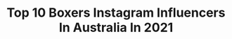 ---
title: Top 10 Boxers Instagram Influencers In Australia In 2021
description: >-
  Find top boxers Instagram influencers in Australia in 2021. Most popular hashtags: #boxing #boxer #c60.
platform: Instagram
hits: 35
text_top: Discover the most popular Instagram accounts on inBeat.
text_bottom: Our platform aggregates 35 Instagram influencers like this in Australia for you to work with.
profiles:
  - username: "avrilmathie"
    fullname: >-
      AVRIL
    bio: >-
      management@avrilmathie.com @mathieathletic 🥊 Undefeated pro boxer 💃🏽 If you’re not having fun you’re doing it wrong 🇦🇺 Aussie, but 📍Miami / Ελλάδα
    location: "Australia"
    followers: 238084
    engagement: 283
    commentsToLikes: 0.011093
    id: ck0vzvmijb4530i1957480lsa
    verified: true
    hashtags: "#lifeisbetterinabikini, #trainhardfighteasy, #beachvolley, #thesweatlife"
  - username: "moniquebovino"
    fullname: >-
      MONIQUE BOVINO
    bio: >-
      Boxer @barotillobombersboxingteam Based in Australia Twitter : @MoniqueBovino Collaborations ▼ 📧 moniquebovino@gmail.com
    location: "Australia"
    followers: 14302
    engagement: 401
    commentsToLikes: 0.021554
    id: ckap83wd3mpvh0i78y5ingpzg
    verified: false
    hashtags: "#covid19, #beach, #fashion, #beachwear"
  - username: "myfriendelias"
    fullname: >-
      Elias
    bio: >-
      surfer | boxer | strength trainer | model partnerships/enquires 👇🏾 📠 hello@myfriendelias.com
    location: "Australia"
    followers: 114399
    engagement: 348
    commentsToLikes: 0.013591
    id: ckap4dydx6xj90i789oc7yx92
    verified: false
    hashtags: "#theiconicmen, #energiseyourskin, #tagheuercarrera, #tagheuer"
  - username: "adambub"
    fullname: >-
      Adam Bub
    bio: >-
      👨🏻‍💻 Partnerships Editor @mamamiaaus | Former Entertainment/Travel, Nine. 👕 Sometimes I model stuff 🐶 Boxer buddy 🌈 Proud 🇦🇺 Sydney TikTok: adambub
    location: "Australia"
    followers: 23538
    engagement: 546
    commentsToLikes: 0.086249
    id: ckap41k4x5fq00i78tc17xxfh
    verified: false
    hashtags: "#brandambassador, #tbt, #disco, #collab"
  - username: "danielkhan96"
    fullname: >-
      🇬🇧🇵🇰
    bio: >-
      Professional boxer 10-0 🥊 Audi RS3 Snapchat - DanielKhan
    location: "Australia"
    followers: 41647
    engagement: 665
    commentsToLikes: 0.016320
    id: ck6u6zh43ilfx0j7130bos3fd
    verified: false
    hashtags: "#supercar, #audirs3, #mk5r32, #rs3"
  - username: "sugar_neekz"
    fullname: >-
      Sugar Neekz Johnson
    bio: >-
      Professional Boxer | 13-0 #sweetsavage Team Labruna Boxing Rival Family
    location: "Australia"
    followers: 13733
    engagement: 498
    commentsToLikes: 0.031569
    id: ck5zqwyxfvgi10i14i8sb8kvp
    verified: false
    hashtags: "#rivalfamily, #sweetsavage, #sugarneekz, #teamlabruna"
  - username: "helloitsbuster"
    fullname: >-
      Buster The Boxer
    bio: >-
      HELLO ITS BUSTER!! 🐶Red & White Boxer 🎂15.09.18 🇦🇺Newcastle, NSW 💰Use ‘Team25’ for 25% off your purchase at @geopetricpets
    location: "Australia"
    followers: 9509
    engagement: 788
    commentsToLikes: 0.014674
    id: ck14jg57vk65p0i196blbfn1v
    verified: false
    hashtags: "#busterlove, #boxerlife, #boxerclub, #aussiedogs"
  - username: "tayla_harris"
    fullname: >-
      Tayla ⚡️ Harris
    bio: >-
      22 | Melbourne | @nike @carltonfc_w AFLW #7 Professional boxer 🥊 2 division Australian Champ 🏆 YouTube ⬇️
    location: "Australia"
    followers: 118486
    engagement: 373
    commentsToLikes: 0.008776
    id: ck0tyg1agmnsy0i19atnv31bn
    verified: true
    hashtags: "#backyardbigfreeze, #filltheg, #goawaycorona, #cap"
  - username: "timtszyu"
    fullname: >-
      Tim Tszyu
    bio: >-
      Russian / Australian Professional boxer with a record of 16 - 0. Тим Цзю Team @everlastaustralia
    location: "Australia"
    followers: 80003
    engagement: 414
    commentsToLikes: 0.016214
    id: ck0u2mc8k0c7b0i19hz2krfxe
    verified: false
    hashtags: "#trueathlete, #thenaturaledge, #ad, #trueprotein"
  - username: "skyebnic"
    fullname: >-
      Skye Nicolson
    bio: >-
      Australian Boxer🥊 World medalist • CommGames gold medalist • Tokyo 2020ne Olympian • Proudly sponsored by @grandprixmazdaaspley • @cmbtnutrition •
    location: "Australia"
    followers: 20301
    engagement: 255
    commentsToLikes: 0.020939
    id: ck5cl3hehy6bo0i11rd11j1ri
    verified: true
    hashtags: "#schoolsout, #spam, #boxing, #work"
---